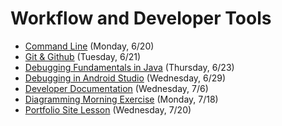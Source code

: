 # Workflow and Developer Tools

- [Command Line](https://github.com/ga-adi-nyc/Course-Materials/tree/master/lessons/workflow-and-dev-tools/command-line-lesson) (Monday, 6/20)
- [Git & Github](https://github.com/ga-adi-nyc/Course-Materials/tree/master/lessons/workflow-and-dev-tools/git-and-github-lesson) (Tuesday, 6/21)
- [Debugging Fundamentals in Java](https://github.com/ga-adi-nyc/Course-Materials/tree/master/lessons/workflow-and-dev-tools/java-debugging-fundamentals) (Thursday, 6/23)
- [Debugging in Android Studio](https://github.com/ga-adi-nyc/Course-Materials/tree/master/lessons/workflow-and-dev-tools/debugging-in-android-lesson) (Wednesday, 6/29)
- [Developer Documentation](https://github.com/ga-adi-nyc/Course-Materials/tree/master/lessons/workflow-and-dev-tools/developer-documentation-lesson) (Wednesday, 7/6)
- [Diagramming Morning Exercise](https://github.com/ga-adi-nyc/Course-Materials/tree/master/lessons/workflow-and-dev-tools/diagramming-morning-exercise) (Monday, 7/18)
- [Portfolio Site Lesson](https://github.com/ga-adi-nyc/Course-Materials/tree/master/lessons/workflow-and-dev-tools/portfolio-site-lesson) (Wednesday, 7/20)
